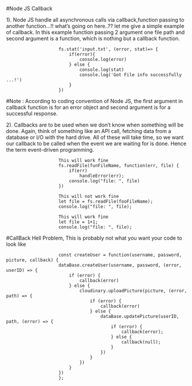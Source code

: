 #Node JS Callback

1). Node JS handle all asynchronous calls via callback,function passing to another function…!! what’s going on here..?? let me give a simple example of callback. In this example function passing 2 argument one file path and second argument is a function, which is nothing but a callback function.

                        fs.stat('input.txt', (error, stat)=> {
                            if(error){
                                console.log(error)
                            } else {
                                console.log(stat)
                                console.log('Got File info successfully ...!')
                            }
                        })


#Note : According to coding convention of Node JS, the first argument in callback function is for an error object and second argument is for a successful response.

2). Callbacks are to be used when we don’t know when something will be done. Again, think of something like an API call, fetching data from a database or I/O with the hard drive. All of these will take time, so we want our callback to be called when the event we are waiting for is done. Hence the term event-driven programming.

                        This will work fine 
                        fs.readFile(funFileName, function(err, file) {
                            if(err)
                                handleError(err);
                            console.log("file: ", file)
                        })

                        This will not work fine
                        let file = fs.readFile(fooFileName);
                        console.log("file: ", file);

                        This will work fine
                        let file = 1+1;
                        console.log("file: ", file);

#CallBack Hell Problem, This is probably not what you want your code to look like

                        const createUser = function(username, password, picture, callback) {
                        dataBase.createUser(username, password, (error, userID) => {
                            if (error) {
                                callback(error)
                            } else {
                                cloudinary.uploadPicture(picture, (error, path) => {
                                    if (error) {
                                        callback(error)
                                    } else {
                                        dataBase.updatePicture(userID, path, (error) => {
                                            if (error) {
                                                callback(error);
                                            } else {
                                                callback(null);
                                            }
                                        })
                                    }
                                })
                            }
                        })
                        };
